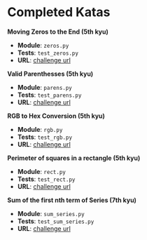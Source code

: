 # Completed Katas

**Moving Zeros to the End (5th kyu)**

- **Module**: `zeros.py`
- **Tests**: `test_zeros.py`
- **URL**: [challenge url](https://www.codewars.com/kata/moving-zeros-to-the-end/train/python)



**Valid Parenthesses (5th kyu)**

- **Module**: `parens.py`
- **Tests**: `test_parens.py`
- **URL**: [challenge url](https://www.codewars.com/kata/valid-parentheses/train/python)



**RGB to Hex Conversion (5th kyu)**

- **Module**: `rgb.py`
- **Tests**: `test_rgb.py`
- **URL**: [challenge url](https://www.codewars.com/kata/rgb-to-hex-conversion/train/python)



**Perimeter of squares in a rectangle (5th kyu)**

- **Module**: `rect.py`
- **Tests**: `test_rect.py`
- **URL**: [challenge url](http://www.codewars.com/kata/559a28007caad2ac4e000083/train/python)



**Sum of the first nth term of Series (7th kyu)**

- **Module**: `sum_series.py`
- **Tests**: `test_sum_series.py`
- **URL**: [challenge url](https://www.codewars.com/kata/sum-of-the-first-nth-term-of-series/train/python)
